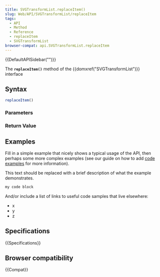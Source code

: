 ```yaml
---
title: SVGTransformList.replaceItem()
slug: Web/API/SVGTransformList/replaceItem
tags:
  - API
  - Method
  - Reference
  - replaceItem
  - SVGTransformList
browser-compat: api.SVGTransformList.replaceItem
---
```

{{DefaultAPISidebar("")}}

The **`replaceItem()`** method of the {{domxref("SVGTransformList")}} interface 

## Syntax

```js
replaceItem()
```

### Parameters



### Return Value



## Examples

Fill in a simple example that nicely shows a typical usage of the API, then perhaps some more complex examples (see our guide on how to add [code examples](/en-US/docs/MDN/Contribute/Structures/Code_examples) for more information).

This text should be replaced with a brief description of what the example demonstrates.

```js
my code block
```

And/or include a list of links to useful code samples that live elsewhere:

*   x
*   y
*   z

## Specifications

{{Specifications}}

## Browser compatibility

{{Compat}}

